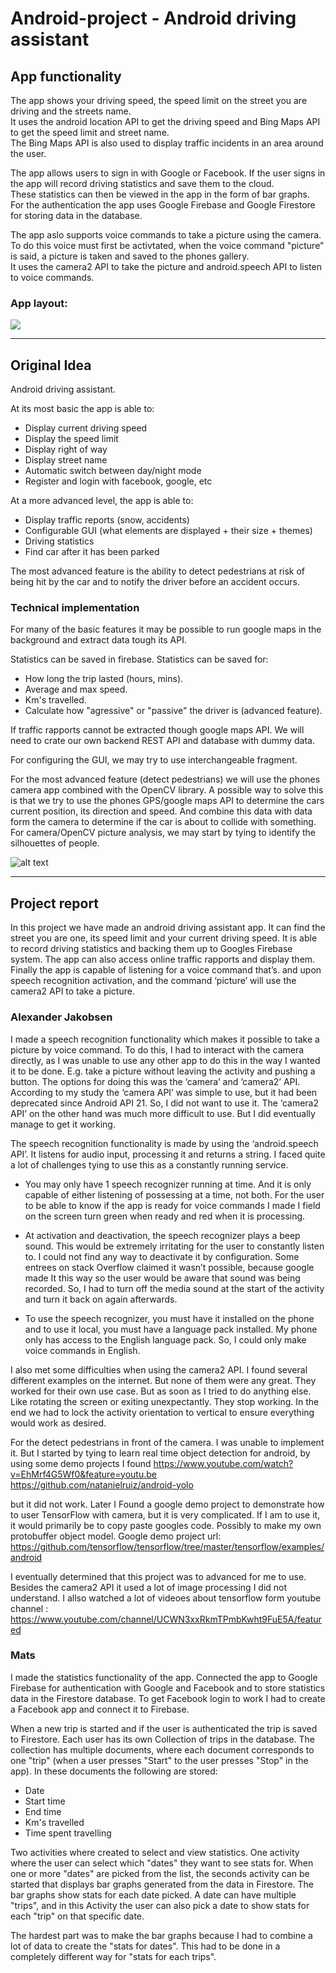 ﻿# Android-project - Android driving assistant

## App functionality
The app shows your driving speed, the speed limit on the street you are driving and the streets name.    
It uses the android location API to get the driving speed and Bing Maps API to get the speed limit and street name.    
The Bing Maps API is also used to display traffic incidents in an area around the user.

The app allows users to sign in with Google or Facebook. If the user signs in the app will record driving statistics and save them to the cloud.    
These statistics can then be viewed in the app in the form of bar graphs.    
For the authentication the app uses Google Firebase and Google Firestore for storing data in the database. 

The app aslo supports voice commands to take a picture using the camera.    
To do this voice must first be activtated, when the voice command "picture" is said, a picture is taken and saved to the phones gallery.      
It uses the camera2 API to take the picture and android.speech API to listen to voice commands.


### App layout:
![](app.png?raw=true)

*** 
## Original Idea
Android driving assistant. 

At its most basic the app is able to:    
*	Display current driving speed
*	Display the speed limit
*	Display right of way
*	Display street name
*	Automatic switch between day/night mode
* Register and login with facebook, google, etc


At a more advanced level, the app is able to:    
*	Display traffic reports (snow, accidents)
*	Configurable GUI (what elements are displayed + their size + themes)
*	Driving statistics
* Find car after it has been parked

The most advanced feature is the ability to detect pedestrians at risk of being hit by the car and to notify the driver before an accident occurs.
 

### Technical implementation 
For many of the basic features it may be possible to run google maps in the background and extract data tough its API. 

Statistics can be saved in firebase. Statistics can be saved for:    
 * How long the trip lasted (hours, mins).
 * Average and max speed.
 * Km's travelled.
 * Calculate how "agressive" or "passive" the driver is (advanced feature).

If traffic rapports cannot be extracted though google maps API. We will need to crate our own backend REST API and database with dummy data. 

For configuring the GUI, we may try to use interchangeable fragment. 

For the most advanced feature (detect pedestrians) we will use the phones camera app combined with the OpenCV library. A possible way to solve this is that we try to use the phones GPS/google maps API to determine the cars current position, its direction and speed. And combine this data with data form the camera to determine if the car is about to collide with something. For camera/OpenCV picture analysis, we may start by tying to identify the silhouettes of people. 

![alt text](https://github.com/isberg1/Android-project/blob/master/Activity_design_Idea.png "")

***

## Project report
In this project we have made an android driving assistant app. It can find the street you are one, its speed limit and your current driving speed. It is able to record driving statistics and backing them up to Googles Firebase system. The app can also access online traffic rapports and display them. Finally the app is capable of listening for a voice command that’s. and upon speech recognition activation, and the command ‘picture’ will use the camera2 API to take a picture.


### Alexander Jakobsen
I made a speech recognition functionality which makes it possible to take a picture by voice command. To do this, I had to interact with the camera directly, as I was unable to use any other app to do this in the way I wanted it to be done. E.g. take a picture without leaving the activity and pushing a button. 
The options for doing this was the ‘camera’ and ‘camera2’ API. According to my study the ‘camera API’ was simple to use, but it had been deprecated since Android API 21. So, I did not want to use it. The ‘camera2 API’ on the other hand was much more difficult to use. But I did eventually manage to get it working. 

The speech recognition functionality is made by using the ‘android.speech API’. It listens for audio input, processing it and returns a string. I faced quite a lot of challenges tying to use this as a constantly running service. 

* You may only have 1 speech recognizer running at time. And it is only capable of either listening of possessing at a time, not both. For the user to be able to know if the app is ready for voice commands I made I field on the screen turn green when ready and red when it is processing.

* At activation and deactivation, the speech recognizer plays a beep sound. This would be extremely irritating for the user to constantly listen to. I could not find any way to deactivate it by configuration. Some entrees on stack Overflow claimed it wasn’t possible, because google made It this way so the user would be aware that sound was being recorded. So, I had to turn off the media sound at the start of the activity and turn it back on again afterwards. 

* To use the speech recognizer, you must have it installed on the phone and to use it local, you must have a language pack installed. My phone only has access to the English language pack. So, I could only make voice commands in English.

I also met some difficulties when using the camera2 API. I found several different examples on the internet. But none of them were any great. They worked for their own use case. But as soon as I tried to do anything else. Like rotating the screen or exiting unexpectantly. They stop working.  In the end we had to lock the activity orientation to vertical to ensure everything would work as desired. 

For the detect pedestrians in front of the camera. I was unable to implement it. But I started by tying to learn real time object detection for android, by using some demo projects I found 
https://www.youtube.com/watch?v=EhMrf4G5Wf0&feature=youtu.be   
https://github.com/natanielruiz/android-yolo 

but it did not work. Later I Found a google demo project to demonstrate how to user TensorFlow with camera, but it is very complicated. If I am to use it, it would primarily be to copy paste googles code. Possibly to make my own protobuffer object model. 
Google demo project url: 
https://github.com/tensorflow/tensorflow/tree/master/tensorflow/examples/android  

I eventually determined that this project was to advanced for me to use. Besides the camera2 API it used a lot of image processing I did not understand. I allso watched a lot of videoes about tensorflow form youtube channel :
https://www.youtube.com/channel/UCWN3xxRkmTPmbKwht9FuE5A/featured 


### Mats
I made the statistics functionality of the app. Connected the app to Google Firebase for authentication with Google and Facebook and to store statistics data in the Firestore database. To get Facebook login to work I had to create a Facebook app and connect it to Firebase. 

When a new trip is started and if the user is authenticated the trip is saved to Firestore. Each user has its own Collection of trips in the database. The collection has multiple documents, where each document corresponds to one "trip" (when a user presses "Start" to the user presses "Stop" in the app). In these documents the following are stored:    
 * Date
 * Start time
 * End time
 * Km's travelled
 * Time spent travelling

Two activities where created to select and view statistics. One activity where the user can select which "dates" they want to see stats for. When one or more "dates" are picked from the list, the seconds activity can be started that displays bar graphs generated from the data in Firestore. The bar graphs show stats for each date picked. A date can have multiple "trips", and in this Activity the user can also pick a date to show stats for each "trip" on that specific date. 

The hardest part was to make the bar graphs because I had to combine a lot of data to create the "stats for dates". This had to be done in a completely different way for "stats for each trips".

